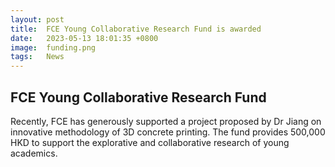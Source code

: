 ```yaml
---
layout: post
title:  FCE Young Collaborative Research Fund is awarded
date:   2023-05-13 18:01:35 +0800
image:  funding.png
tags:   News
---
```

## FCE Young Collaborative Research Fund
Recently, FCE has generously supported a project proposed by Dr Jiang on innovative methodology of 3D concrete printing. The fund provides 500,000 HKD to support the explorative and collaborative research of young academics. 